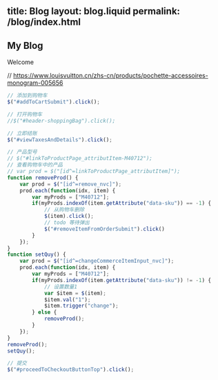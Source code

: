 title:  Blog
layout: blog.liquid
permalink: /blog/index.html
---

## My Blog

Welcome

// https://www.louisvuitton.cn/zhs-cn/products/pochette-accessoires-monogram-005656

```javascript
// 添加到购物车
$("#addToCartSubmit").click();

// 打开购物车
//$("#header-shoppingBag").click();

// 立即结账
$("#viewTaxesAndDetails").click();

// 产品型号
// $("#linkToProductPage_attributItem-M40712");
// 查看购物车中的产品
// var prod = $("[id^=linkToProductPage_attributItem]");
function removeProd() {
    var prod = $("[id^=remove_nvc]");
    prod.each(function(idx, item) {
        var myProds = ["M40712"];
        if(myProds.indexOf(item.getAttribute("data-sku")) == -1) {
            // 从购物车删除
            $(item).click();
            // todo 等待弹出
            $("#removeItemFromOrderSubmit").click()
        }
    });
}
function setQuy() {
    var prod = $("[id^=changeCommerceItemInput_nvc]");
    prod.each(function(idx, item) {
        var myProds = ["M40712"];
        if(myProds.indexOf(item.getAttribute("data-sku")) != -1) {
            // 设置数量1
            var $item = $(item);
            $item.val("1");
            $item.trigger("change");
        } else {
            removeProd();    
        }
    });
}
removeProd();
setQuy();

// 提交
$("#proceedToCheckoutButtonTop").click();
```
